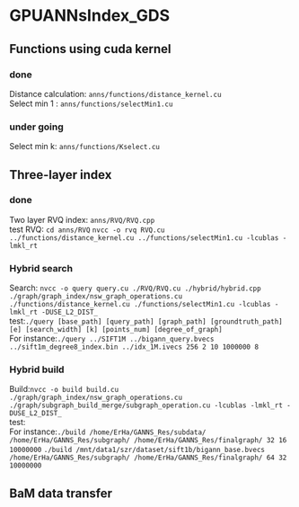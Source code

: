 # GPUANNsIndex_GDS

## Functions using cuda kernel  
### done
Distance calculation: `anns/functions/distance_kernel.cu`  
Select min 1 : `anns/functions/selectMin1.cu`  
  
### under going
Select min k: `anns/functions/Kselect.cu`  

## Three-layer index
### done
Two layer RVQ index: `anns/RVQ/RVQ.cpp`  
test RVQ: `cd anns/RVQ` `nvcc -o rvq RVQ.cu ../functions/distance_kernel.cu ../functions/selectMin1.cu -lcublas -lmkl_rt`  
  
### Hybrid search
Search: `nvcc -o query query.cu ./RVQ/RVQ.cu ./hybrid/hybrid.cpp ./graph/graph_index/nsw_graph_operations.cu ./functions/distance_kernel.cu ./functions/selectMin1.cu -lcublas -lmkl_rt -DUSE_L2_DIST_`  
test:`./query [base_path] [query_path] [graph_path] [groundtruth_path] [e] [search_width] [k] [points_num] [degree_of_graph]`  
For instance:`./query ../SIFT1M ../bigann_query.bvecs ../sift1m_degree8_index.bin ../idx_1M.ivecs 256 2 10 1000000 8`   
### Hybrid build
Build:`nvcc -o build build.cu ./graph/graph_index/nsw_graph_operations.cu ./graph/subgraph_build_merge/subgraph_operation.cu -lcublas -lmkl_rt -DUSE_L2_DIST_`  
test:` `    
For instance:`./build /home/ErHa/GANNS_Res/subdata/ /home/ErHa/GANNS_Res/subgraph/ /home/ErHa/GANNS_Res/finalgraph/ 32 16 10000000`
`./build /mnt/data1/szr/dataset/sift1b/bigann_base.bvecs /home/ErHa/GANNS_Res/subgraph/ /home/ErHa/GANNS_Res/finalgraph/ 64 32 10000000`
## BaM data transfer

